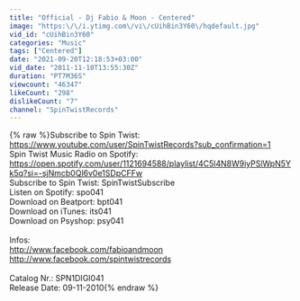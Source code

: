 ```yaml
---
title: "Official - Dj Fabio & Moon - Centered"
image: "https:\/\/i.ytimg.com\/vi\/cUihBin3Y60\/hqdefault.jpg"
vid_id: "cUihBin3Y60"
categories: "Music"
tags: ["Centered"]
date: "2021-09-20T12:18:53+03:00"
vid_date: "2011-11-10T13:55:30Z"
duration: "PT7M36S"
viewcount: "46347"
likeCount: "298"
dislikeCount: "7"
channel: "SpinTwistRecords"
---
```

{% raw %}Subscribe to Spin Twist: <a rel="nofollow" target="blank" href="https://www.youtube.com/user/SpinTwistRecords?sub_confirmation=1">https://www.youtube.com/user/SpinTwistRecords?sub_confirmation=1</a><br />Spin Twist Music Radio on Spotify: <a rel="nofollow" target="blank" href="https://open.spotify.com/user/1121694588/playlist/4C5l4N8W9iyPSlWpN5Yk5q?si=-sjNmcb0Ql6v0e1SDpCFFw">https://open.spotify.com/user/1121694588/playlist/4C5l4N8W9iyPSlWpN5Yk5q?si=-sjNmcb0Ql6v0e1SDpCFFw</a><br />Subscribe to Spin Twist: SpinTwistSubscribe<br />Listen on Spotify: spo041<br />Download on Beatport: bpt041<br />Download on iTunes: its041<br />Download on Psyshop: psy041<br /><br />Infos:<br /><a rel="nofollow" target="blank" href="http://www.facebook.com/fabioandmoon">http://www.facebook.com/fabioandmoon</a><br /><a rel="nofollow" target="blank" href="http://www.facebook.com/spintwistrecords">http://www.facebook.com/spintwistrecords</a><br /><br />Catalog Nr.: SPN1DIGI041<br />Release Date: 09-11-2010{% endraw %}
